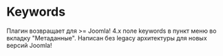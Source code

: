 # Keywords

Плагин возвращает для >= Joomla! 4.x поле keywords в пункт меню во вкладку "Метаданные".
Написан без legacy архитектуры для новых версий Joomla!
